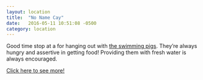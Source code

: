 ```yaml
---
layout: location
title:  "No Name Cay"
date:   2016-05-11 10:51:08 -0500
category: location
---
```

Good time stop at a for hanging out with [the swimming pigs][pigs-fly]. They’re always hungry and assertive in getting food! Providing them with fresh water is always encouraged.

[Click here to see more!][no-name-cay]

[no-name-cay]: https://littlehousebytheferry.com/2015/06/30/pig-whisperer-green-turtle-cay-abaco-bahamas/
[pigs-fly]: https://rollingharbour.com/2015/03/09/the-swimming-pigs-of-abaco-they-cant-fly-yet/
